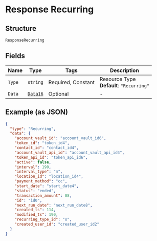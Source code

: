 
# Response Recurring

## Structure

`ResponseRecurring`

## Fields

| Name | Type | Tags | Description |
|  --- | --- | --- | --- |
| `Type` | `string` | Required, Constant | Resource Type<br>**Default**: `"Recurring"` |
| `Data` | [`Data16`](../../doc/models/data-16.md) | Optional | - |

## Example (as JSON)

```json
{
  "type": "Recurring",
  "data": {
    "account_vault_id": "account_vault_id6",
    "token_id": "token_id4",
    "contact_id": "contact_id4",
    "account_vault_api_id": "account_vault_api_id4",
    "token_api_id": "token_api_id6",
    "active": false,
    "interval": 190,
    "interval_type": "m",
    "location_id": "location_id4",
    "payment_method": "cc",
    "start_date": "start_date4",
    "status": "ended",
    "transaction_amount": 88,
    "id": "id0",
    "next_run_date": "next_run_date8",
    "created_ts": 114,
    "modified_ts": 190,
    "recurring_type_id": "o",
    "created_user_id": "created_user_id2"
  }
}
```


